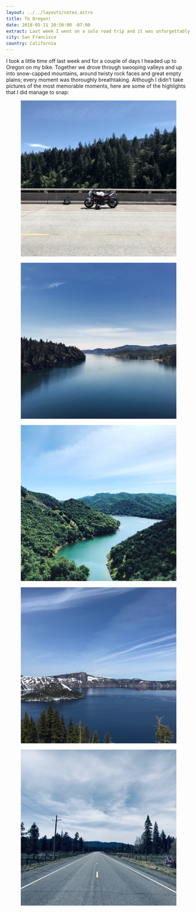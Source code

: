 ```yaml
---
layout: ../../layouts/notes.astro
title: To Oregon!
date: 2018-05-11 20:50:00 -07:00
extract: Last week I went on a solo road trip and it was unforgettably beautiful.
city: San Francisco
country: California
---
```


I took a little time off last week and for a couple of days I headed up to Oregon on my bike. Together we drove through swooping valleys and up into snow-capped mountains, around twisty rock faces and great empty plains; every moment was thoroughly breathtaking. Although I didn’t take pictures of the most memorable moments, here are some of the highlights that I did manage to snap:

<figure>
  <img src='/images/1.jpg'>
</figure>
<figure>
  <img src='/images/2.jpg'>
</figure>
<figure>
  <img src='/images/3.jpg'>
</figure>
<figure>
  <img src='/images/4.jpg'>
</figure>
<figure>
  <img src='/images/5.jpg'>
</figure>

